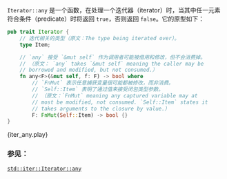 `Iterator::any` 是一个函数，在处理一个迭代器（iterator）时，当其中任一元素符合条件（predicate）时将返回 `true`，否则返回 `false`。它的原型如下：

```rust
pub trait Iterator {
	// 迭代相关的类型（原文：The type being iterated over）。
    type Item;

	// `any` 接受 `&mut self` 作为调用者可能被借用和修改，但不会消费掉。
	// （原文： `any` takes `&mut self` meaning the caller may be
	// borrowed and modified, but not consumed.）
    fn any<F>(&mut self, f: F) -> bool where
		// `FnMut` 表示任意捕获变量很可能都被修改，而非消费。
		// `Self::Item` 表明了通过值来接受闭包类型参数。
        // （原文：`FnMut` meaning any captured variable may at 
		// most be modified, not consumed. `Self::Item` states it
		// takes arguments to the closure by value.）
        F: FnMut(Self::Item) -> bool {}
}
```

{iter_any.play}

### 参见：

[`std::iter::Iterator::any`][any]

[any]: http://doc.rust-lang.org/std/iter/trait.Iterator.html#method.any
